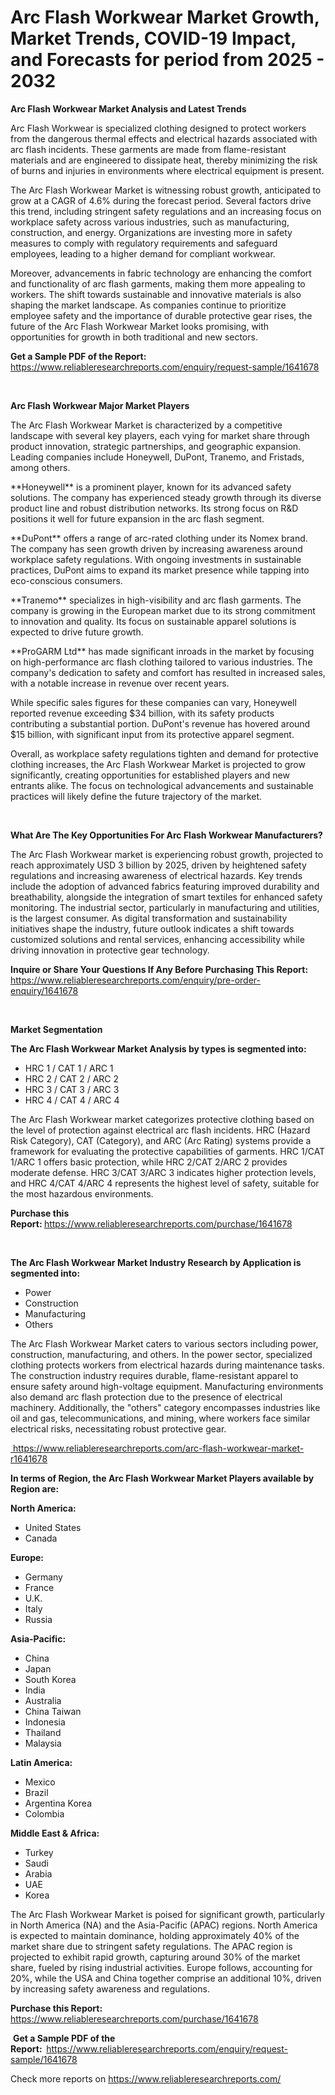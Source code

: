 <p><h1>Arc Flash Workwear Market Growth, Market Trends, COVID-19 Impact, and Forecasts for period from 2025 - 2032</h1></p><p><strong>Arc Flash Workwear Market Analysis and Latest Trends</strong></p>
<p><p>Arc Flash Workwear is specialized clothing designed to protect workers from the dangerous thermal effects and electrical hazards associated with arc flash incidents. These garments are made from flame-resistant materials and are engineered to dissipate heat, thereby minimizing the risk of burns and injuries in environments where electrical equipment is present.</p><p>The Arc Flash Workwear Market is witnessing robust growth, anticipated to grow at a CAGR of 4.6% during the forecast period. Several factors drive this trend, including stringent safety regulations and an increasing focus on workplace safety across various industries, such as manufacturing, construction, and energy. Organizations are investing more in safety measures to comply with regulatory requirements and safeguard employees, leading to a higher demand for compliant workwear.</p><p>Moreover, advancements in fabric technology are enhancing the comfort and functionality of arc flash garments, making them more appealing to workers. The shift towards sustainable and innovative materials is also shaping the market landscape. As companies continue to prioritize employee safety and the importance of durable protective gear rises, the future of the Arc Flash Workwear Market looks promising, with opportunities for growth in both traditional and new sectors.</p></p>
<p><strong>Get a Sample PDF of the Report:&nbsp;</strong> <a href="https://www.reliableresearchreports.com/enquiry/request-sample/1641678?utm_campaign=2286&utm_medium=2&utm_source=Github&utm_content=ia&utm_term=05042025&utm_id=arc-flash-workwear">https://www.reliableresearchreports.com/enquiry/request-sample/1641678</a></p>
<p>&nbsp;</p>
<p><strong>Arc Flash Workwear Major Market Players</strong></p>
<p><p>The Arc Flash Workwear Market is characterized by a competitive landscape with several key players, each vying for market share through product innovation, strategic partnerships, and geographic expansion. Leading companies include Honeywell, DuPont, Tranemo, and Fristads, among others.</p><p>**Honeywell** is a prominent player, known for its advanced safety solutions. The company has experienced steady growth through its diverse product line and robust distribution networks. Its strong focus on R&D positions it well for future expansion in the arc flash segment.</p><p>**DuPont** offers a range of arc-rated clothing under its Nomex brand. The company has seen growth driven by increasing awareness around workplace safety regulations. With ongoing investments in sustainable practices, DuPont aims to expand its market presence while tapping into eco-conscious consumers.</p><p>**Tranemo** specializes in high-visibility and arc flash garments. The company is growing in the European market due to its strong commitment to innovation and quality. Its focus on sustainable apparel solutions is expected to drive future growth.</p><p>**ProGARM Ltd** has made significant inroads in the market by focusing on high-performance arc flash clothing tailored to various industries. The company's dedication to safety and comfort has resulted in increased sales, with a notable increase in revenue over recent years.</p><p>While specific sales figures for these companies can vary, Honeywell reported revenue exceeding $34 billion, with its safety products contributing a substantial portion. DuPont's revenue has hovered around $15 billion, with significant input from its protective apparel segment.</p><p>Overall, as workplace safety regulations tighten and demand for protective clothing increases, the Arc Flash Workwear Market is projected to grow significantly, creating opportunities for established players and new entrants alike. The focus on technological advancements and sustainable practices will likely define the future trajectory of the market.</p></p>
<p>&nbsp;</p>
<p><strong>What Are The Key Opportunities For Arc Flash Workwear Manufacturers?</strong></p>
<p><p>The Arc Flash Workwear market is experiencing robust growth, projected to reach approximately USD 3 billion by 2025, driven by heightened safety regulations and increasing awareness of electrical hazards. Key trends include the adoption of advanced fabrics featuring improved durability and breathability, alongside the integration of smart textiles for enhanced safety monitoring. The industrial sector, particularly in manufacturing and utilities, is the largest consumer. As digital transformation and sustainability initiatives shape the industry, future outlook indicates a shift towards customized solutions and rental services, enhancing accessibility while driving innovation in protective gear technology.</p></p>
<p><strong>Inquire or Share Your Questions If Any Before Purchasing This Report:</strong> <a href="https://www.reliableresearchreports.com/enquiry/pre-order-enquiry/1641678?utm_campaign=2286&utm_medium=2&utm_source=Github&utm_content=ia&utm_term=05042025&utm_id=arc-flash-workwear">https://www.reliableresearchreports.com/enquiry/pre-order-enquiry/1641678</a></p>
<p>&nbsp;</p>
<p><strong>Market Segmentation</strong></p>
<p><strong>The Arc Flash Workwear Market Analysis by types is segmented into:</strong></p>
<p><ul><li>HRC 1 / CAT 1 / ARC 1</li><li>HRC 2 / CAT 2 / ARC 2</li><li>HRC 3 / CAT 3 / ARC 3</li><li>HRC 4 / CAT 4 / ARC 4</li></ul></p>
<p><p>The Arc Flash Workwear market categorizes protective clothing based on the level of protection against electrical arc flash incidents. HRC (Hazard Risk Category), CAT (Category), and ARC (Arc Rating) systems provide a framework for evaluating the protective capabilities of garments. HRC 1/CAT 1/ARC 1 offers basic protection, while HRC 2/CAT 2/ARC 2 provides moderate defense. HRC 3/CAT 3/ARC 3 indicates higher protection levels, and HRC 4/CAT 4/ARC 4 represents the highest level of safety, suitable for the most hazardous environments.</p></p>
<p><strong>Purchase this Report:&nbsp;</strong><a href="https://www.reliableresearchreports.com/purchase/1641678?utm_campaign=2286&utm_medium=2&utm_source=Github&utm_content=ia&utm_term=05042025&utm_id=arc-flash-workwear">https://www.reliableresearchreports.com/purchase/1641678</a></p>
<p>&nbsp;</p>
<p><strong>The Arc Flash Workwear Market Industry Research by Application is segmented into:</strong></p>
<p><ul><li>Power</li><li>Construction</li><li>Manufacturing</li><li>Others</li></ul></p>
<p><p>The Arc Flash Workwear Market caters to various sectors including power, construction, manufacturing, and others. In the power sector, specialized clothing protects workers from electrical hazards during maintenance tasks. The construction industry requires durable, flame-resistant apparel to ensure safety around high-voltage equipment. Manufacturing environments also demand arc flash protection due to the presence of electrical machinery. Additionally, the "others" category encompasses industries like oil and gas, telecommunications, and mining, where workers face similar electrical risks, necessitating robust protective gear.</p></p>
<p><a href="https://www.reliableresearchreports.com/arc-flash-workwear-market-r1641678?utm_campaign=2286&utm_medium=2&utm_source=Github&utm_content=ia&utm_term=05042025&utm_id=arc-flash-workwear">&nbsp;https://www.reliableresearchreports.com/arc-flash-workwear-market-r1641678</a></p>
<p><strong>In terms of Region, the Arc Flash Workwear Market Players available by Region are:</strong></p>
<p>
    <p> <strong> North America: </strong>
        <ul>
            <li>United States</li>
            <li>Canada</li>
        </ul>
        </p> 
    <p> <strong> Europe: </strong>
        <ul>
            <li>Germany</li>
            <li>France</li>
            <li>U.K.</li>
            <li>Italy</li>
            <li>Russia</li>
        </ul>
        </p> 
    <p> <strong> Asia-Pacific: </strong>
        <ul>
            <li>China</li>
            <li>Japan</li>
            <li>South Korea</li>
            <li>India</li>
            <li>Australia</li>
            <li>China Taiwan</li>
            <li>Indonesia</li>
            <li>Thailand</li>
            <li>Malaysia</li>
        </ul>
        </p> 
    <p> <strong> Latin America: </strong>
        <ul>
            <li>Mexico</li>
            <li>Brazil</li>
            <li>Argentina Korea</li>
            <li>Colombia</li>
        </ul>
        </p> 
    <p> <strong> Middle East & Africa: </strong>
        <ul>
            <li>Turkey</li>
            <li>Saudi</li>
            <li>Arabia</li>
            <li>UAE</li>
            <li>Korea</li>
        </ul>
    </p>
    </p>
<p><p>The Arc Flash Workwear Market is poised for significant growth, particularly in North America (NA) and the Asia-Pacific (APAC) regions. North America is expected to maintain dominance, holding approximately 40% of the market share due to stringent safety regulations. The APAC region is projected to exhibit rapid growth, capturing around 30% of the market share, fueled by rising industrial activities. Europe follows, accounting for 20%, while the USA and China together comprise an additional 10%, driven by increasing safety awareness and regulations.</p></p>
<p><strong>Purchase this Report: </strong><a href="https://www.reliableresearchreports.com/purchase/1641678?utm_campaign=2286&utm_medium=2&utm_source=Github&utm_content=ia&utm_term=05042025&utm_id=arc-flash-workwear">https://www.reliableresearchreports.com/purchase/1641678</a></p>
<p>&nbsp;<strong>Get a Sample PDF of the Report:&nbsp;&nbsp;</strong><a href="https://www.reliableresearchreports.com/enquiry/request-sample/1641678?utm_campaign=2286&utm_medium=2&utm_source=Github&utm_content=ia&utm_term=05042025&utm_id=arc-flash-workwear">https://www.reliableresearchreports.com/enquiry/request-sample/1641678</a></p>
<p><strong></strong></p>
<p>Check more reports on <a href="https://www.reliableresearchreports.com/?utm_campaign=2286&utm_medium=2&utm_source=Github&utm_content=ia&utm_term=05042025&utm_id=arc-flash-workwear">https://www.reliableresearchreports.com/</a></p>